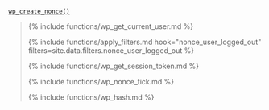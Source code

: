 <p><code><a href="https://developer.wordpress.org/reference/functions/wp_create_nonce/">wp_create_nonce()</a></code></p>

<blockquote>

{% include functions/wp_get_current_user.md %}

{% include functions/apply_filters.md hook="nonce_user_logged_out" filters=site.data.filters.nonce_user_logged_out %}

{% include functions/wp_get_session_token.md %}

{% include functions/wp_nonce_tick.md %}

{% include functions/wp_hash.md %}

</blockquote>
